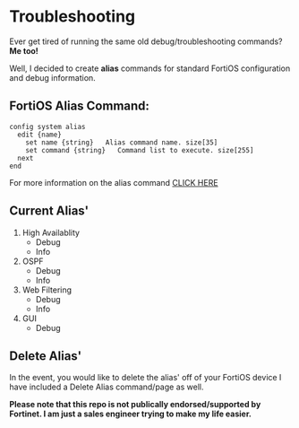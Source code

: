 # Troubleshooting

Ever get tired of running the same old debug/troubleshooting commands? **Me too!**

Well, I decided to create **alias** commands for standard FortiOS configuration and debug information. 

## FortiOS Alias Command:
```
config system alias
  edit {name}
    set name {string}   Alias command name. size[35]
    set command {string}   Command list to execute. size[255]
  next
end
```
For more information on the alias command [CLICK HERE](https://docs.fortinet.com/document/fortigate/6.0.5/cli-reference/991461/system-alias)

## Current Alias'

1. High Availablity
   - Debug
   - Info
2. OSPF
   - Debug
   - Info
3. Web Filtering
   - Debug
   - Info
4. GUI
   - Debug
   
## Delete Alias'

In the event, you would like to delete the alias' off of your FortiOS device I have included a Delete Alias command/page as well.

**Please note that this repo is not publically endorsed/supported by Fortinet. I am just a sales engineer trying to make my life easier.**
